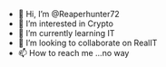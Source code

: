 - 👋 Hi, I’m @Reaperhunter72
- 👀 I’m interested in Crypto
- 🌱 I’m currently learning IT
- 💞️ I’m looking to collaborate on RealIT
- 📫 How to reach me ...no way

<!---
Reaperhunter72/Reaperhunter72 is a ✨ special ✨ repository because its `README.md` (this file) appears on your GitHub profile.
You can click the Preview link to take a look at your changes.
--->
